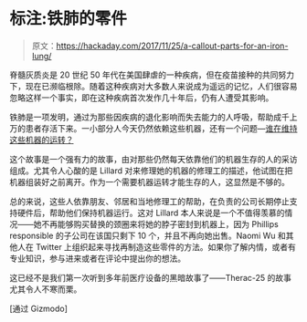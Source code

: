 # 标注:铁肺的零件

> 原文：<https://hackaday.com/2017/11/25/a-callout-parts-for-an-iron-lung/>

脊髓灰质炎是 20 世纪 50 年代在美国肆虐的一种疾病，但在疫苗接种的共同努力下，现在已濒临根除。随着这种疾病对大多数人来说成为遥远的记忆，人们很容易忽略这样一个事实，即在这种疾病首次发作几十年后，仍有人遭受其影响。

铁肺是一项发明，通过为那些因疾病的退化影响而失去能力的人呼吸，帮助成千上万的患者存活下来。一小部分人今天仍然依赖这些机器，还有一个问题—[谁在维持这些机器的运转？](https://gizmodo.com/the-last-of-the-iron-lungs-1819079169)

这个故事是一个强有力的故事，由对那些仍然每天依靠他们的机器生存的人的采访组成。尤其令人心酸的是 Lillard 对来修理她的机器的修理工的描述，他试图在把机器组装好之前离开。作为一个需要机器运转才能生存的人，这显然是不够的。

总的来说，这些人依靠朋友、邻居和当地修理工的帮助，在负责的公司长期停止支持硬件后，帮助他们保持机器运行。这对 Lillard 本人来说是一个不值得羡慕的情况——她不再能够购买替换的颈圈来将她的脖子密封到机器上，因为 Phillips responsible 的子公司在该国只剩下 10 个，并且不再向她出售。Naomi Wu 和其他人在 Twitter 上组织起来寻找再制造这些零件的方法。如果你了解内情，或者有专业知识，参与进来或者在评论中提出你的想法。

这已经不是我们第一次听到多年前医疗设备的黑暗故事了——Therac-25 的故事尤其令人不寒而栗。

[通过 Gizmodo]